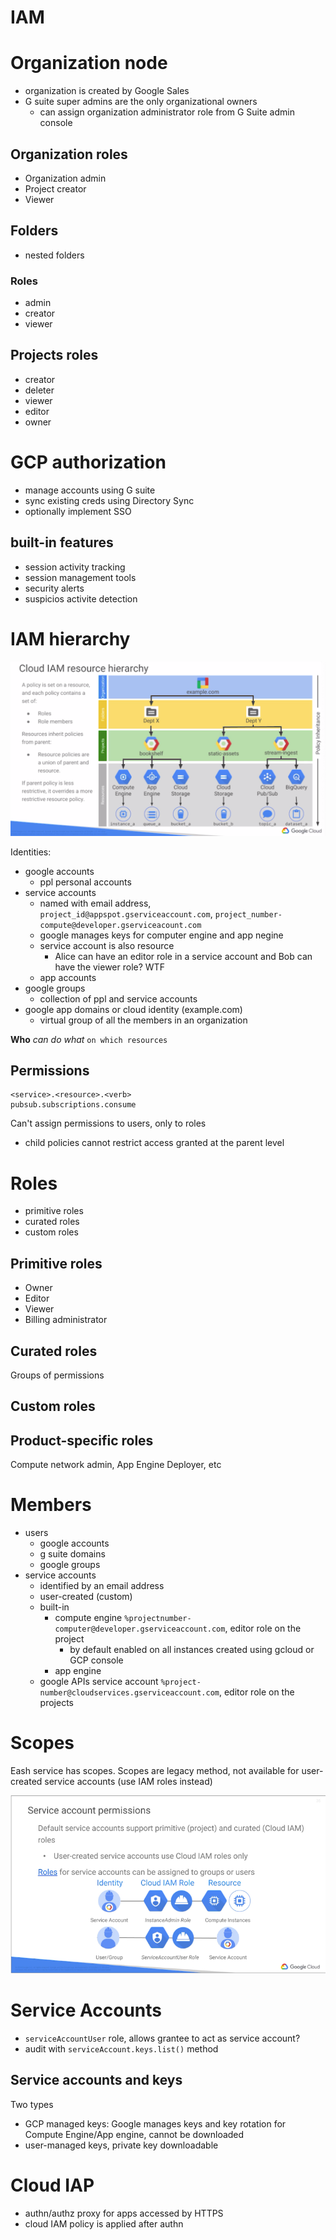 # IAM

# Organization node

- organization is created by Google Sales
- G suite super admins are the only organizational owners
    - can assign organization administrator role from G Suite admin console

## Organization roles

- Organization admin
- Project creator
- Viewer

## Folders

- nested folders

### Roles

- admin
- creator
- viewer

## Projects roles

- creator
- deleter
- viewer
- editor
- owner

# GCP authorization

- manage accounts using G suite
- sync existing creds using Directory Sync
- optionally implement SSO

## built-in features

- session activity tracking
- session management tools
- security alerts
- suspicios activite detection

# IAM hierarchy

![alt](./images/IAM-hierarchy.png)

Identities:
- google accounts
    - ppl personal accounts
- service accounts
    - named with email address, `project_id@appspot.gserviceaccount.com`, `project_number-compute@developer.gserviceacount.com`
    - google manages keys for computer engine and app negine
    - service account is also resource
        - Alice can have an editor role in a service account and Bob can have the viewer role? WTF
    - app accounts
- google groups
    - collection of ppl and service accounts
- google app domains or cloud identity (example.com)
    - virtual group of all the members in an organization

**Who** _can do what_ `on which resources`

## Permissions

```
<service>.<resource>.<verb>
pubsub.subscriptions.consume
```

Can't assign permissions to users, only to roles

- child policies cannot restrict access granted at the parent level

# Roles

- primitive roles
- curated roles
- custom roles

## Primitive roles

- Owner
- Editor
- Viewer
- Billing administrator

## Curated roles

Groups of permissions

## Custom roles

## Product-specific roles

Compute network admin, App Engine Deployer, etc

# Members

- users
    - google accounts
    - g suite domains
    - google groups
- service accounts
    - identified by an email address
    - user-created (custom)
    - built-in
        - compute engine `%projectnumber-computer@developer.gserviceaccount.com`, editor role on the project
            - by default enabled on all instances created using gcloud or GCP console
        - app engine
    - google APIs service account `%project-number@cloudservices.gserviceaccount.com`, editor role on the projects

# Scopes

Eash service has scopes. Scopes are legacy method, not available for user-created service accounts (use IAM roles instead)

![alt](./images/service-account-permissions.png)

# Service Accounts

- `serviceAccountUser` role, allows grantee to act as service account?
- audit with `serviceAccount.keys.list()` method

## Service accounts and keys

Two types
- GCP managed keys: Google manages keys and key rotation for Compute Engine/App engine, cannot be downloaded
- user-managed keys, private key downloadable

# Cloud IAP

- authn/authz proxy for apps accessed by HTTPS
- cloud IAM policy is applied after authn
